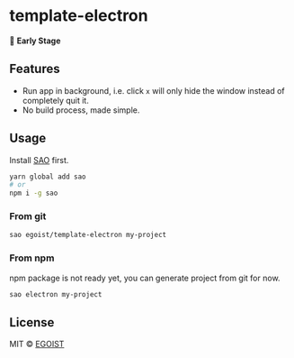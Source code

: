 # template-electron

 🚧 **Early Stage**

## Features

- Run app in background, i.e. click `x` will only hide the window instead of completely quit it.
- No build process, made simple.

## Usage

Install [SAO](https://github.com/egoist/sao) first.

```bash
yarn global add sao
# or
npm i -g sao
```

### From git

```bash
sao egoist/template-electron my-project
```

### From npm

npm package is not ready yet, you can generate project from git for now.

```bash
sao electron my-project
```

## License

MIT &copy; [EGOIST](https://github.com/egoist)
